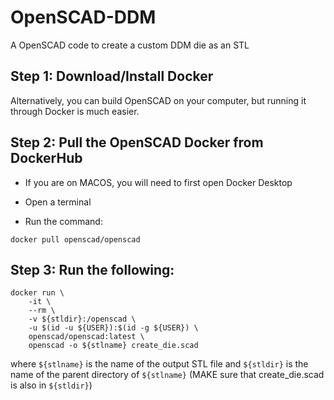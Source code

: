 # OpenSCAD-DDM

A OpenSCAD code to create a custom DDM die as an STL


## Step 1: Download/Install Docker

Alternatively, you can build OpenSCAD on your computer, but running it through Docker is much easier.

## Step 2: Pull the OpenSCAD Docker from DockerHub

- If you are on MACOS, you will need to first open Docker Desktop

- Open a terminal

- Run the command:
  
```docker pull openscad/openscad```

## Step 3: Run the following:


```
docker run \
    -it \
    --rm \
    -v ${stldir}:/openscad \
    -u $(id -u ${USER}):$(id -g ${USER}) \
    openscad/openscad:latest \
    openscad -o ${stlname} create_die.scad
```

where ```${stlname}``` is the name of the output STL file and ```${stldir}``` is the name of the parent directory of ```${stlname}``` (MAKE sure that create_die.scad is also in ```${stldir}```)
